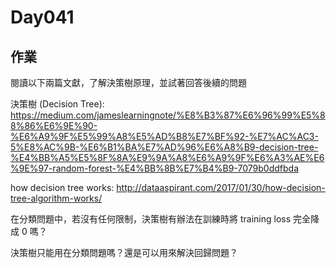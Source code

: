 Day041
================

作業
----

閱讀以下兩篇文獻，了解決策樹原理，並試著回答後續的問題

決策樹 (Decision Tree): <https://medium.com/jameslearningnote/%E8%B3%87%E6%96%99%E5%88%86%E6%9E%90-%E6%A9%9F%E5%99%A8%E5%AD%B8%E7%BF%92-%E7%AC%AC3-5%E8%AC%9B-%E6%B1%BA%E7%AD%96%E6%A8%B9-decision-tree-%E4%BB%A5%E5%8F%8A%E9%9A%A8%E6%A9%9F%E6%A3%AE%E6%9E%97-random-forest-%E4%BB%8B%E7%B4%B9-7079b0ddfbda>

how decision tree works: <http://dataaspirant.com/2017/01/30/how-decision-tree-algorithm-works/>

在分類問題中，若沒有任何限制，決策樹有辦法在訓練時將 training loss 完全降成 0 嗎？

決策樹只能用在分類問題嗎？還是可以用來解決回歸問題？
